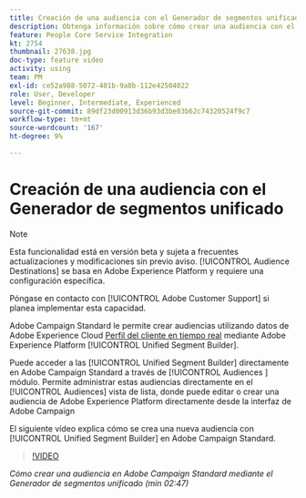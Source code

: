```yaml
---
title: Creación de una audiencia con el Generador de segmentos unificado
description: Obtenga información sobre cómo crear una audiencia con el Generador de segmentos unificado
feature: People Core Service Integration
kt: 2754
thumbnail: 27638.jpg
doc-type: feature video
activity: using
team: PM
exl-id: ce52a988-5072-401b-9a8b-112e42504022
role: User, Developer
level: Beginner, Intermediate, Experienced
source-git-commit: 89df23d00913d36b93d3be03b62c74320524f9c7
workflow-type: tm+mt
source-wordcount: '167'
ht-degree: 9%

---
```


# Creación de una audiencia con el Generador de segmentos unificado

>[!NOTE]
>
>Esta funcionalidad está en versión beta y sujeta a frecuentes actualizaciones y modificaciones sin previo aviso. [!UICONTROL Audience Destinations] se basa en Adobe Experience Platform y requiere una configuración específica.
>
>Póngase en contacto con [!UICONTROL Adobe Customer Support] si planea implementar esta capacidad.

Adobe Campaign Standard le permite crear audiencias utilizando datos de Adobe Experience Cloud [Perfil del cliente en tiempo real](https://experienceleague.adobe.com/docs/platform-learn/tutorials/profiles/understanding-the-real-time-customer-profile.html?lang=en) mediante Adobe Experience Platform [!UICONTROL Unified Segment Builder].

Puede acceder a las [!UICONTROL Unified Segment Builder] directamente en Adobe Campaign Standard a través de [!UICONTROL Audiences ] módulo. Permite administrar estas audiencias directamente en el [!UICONTROL Audiences] vista de lista, donde puede editar o crear una audiencia de Adobe Experience Platform directamente desde la interfaz de Adobe Campaign

El siguiente vídeo explica cómo se crea una nueva audiencia con [!UICONTROL Unified Segment Builder] en Adobe Campaign Standard.

>[!VIDEO](https://video.tv.adobe.com/v/27638?quality=12&learn=on)

*Cómo crear una audiencia en Adobe Campaign Standard mediante el Generador de segmentos unificado (min 02:47)*
